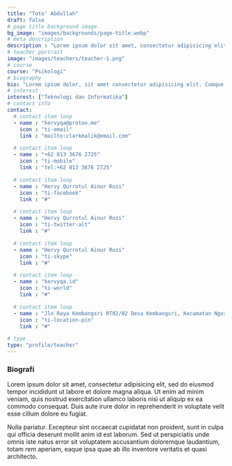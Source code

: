 ```yaml
---
title: "Toto' Abdullah"
draft: false
# page title background image
bg_image: "images/backgrounds/page-title.webp"
# meta description
description : "Lorem ipsum dolor sit amet, consectetur adipisicing elit, sed do eiusmod tempor incididunt ut labore. dolore magna aliqua. Ut enim ad minim veniam, quis nostrud."
# teacher portrait
image: "images/teachers/teacher-1.png"
# course
course: "Psikologi"
# biography
bio: "Lorem ipsum dolor, sit amet consectetur adipisicing elit. Cumque accusamus tenetur ea harum delectus ab consequatur excepturi, odit qui in quo quia voluptate nam optio, culpa aspernatur. Error placeat iusto officia voluptas quae."
# interest
interest: ["Teknologi dan Informatika"]
# contact info
contact:
  # contact item loop
  - name : "hervyqa@proton.me"
    icon : "ti-email"
    link : "mailto:clarkmalik@email.com"

  # contact item loop
  - name : "+62 813 3676 2725"
    icon : "ti-mobile"
    link : "tel:+62 813 3676 2725"

  # contact item loop
  - name : "Hervy Qurrotul Ainur Rozi"
    icon : "ti-facebook"
    link : "#"

  # contact item loop
  - name : "Hervy Qurrotul Ainur Rozi"
    icon : "ti-twitter-alt"
    link : "#"

  # contact item loop
  - name : "Hervy Qurrotul Ainur Rozi"
    icon : "ti-skype"
    link : "#"

  # contact item loop
  - name : "hervyqa.id"
    icon : "ti-world"
    link : "#"

  # contact item loop
  - name : "Jln Raya Kembangsri RT02/02 Desa Kembangsri, Kecamatan Ngoro, Kabupaten Mojokerto."
    icon : "ti-location-pin"
    link : "#"

# type
type: "profile/teacher"
---
```


### Biografi

Lorem ipsum dolor sit amet, consectetur adipisicing elit, sed do eiusmod tempor incididunt ut
labore et dolore magna aliqua. Ut enim ad minim veniam, quis nostrud exercitation ullamco laboris nisi ut aliquip ex ea commodo consequat. Duis aute irure dolor in reprehenderit in voluptate velit esse cillum dolore eu fugiat.

Nulla pariatur. Excepteur sint occaecat cupidatat non proident, sunt in culpa qui officia deserunt mollit anim id est laborum. Sed ut perspiciatis unde omnis iste natus error sit voluptatem accusantium doloremque laudantium, totam rem aperiam, eaque ipsa quae ab illo inventore veritatis et quasi architecto.